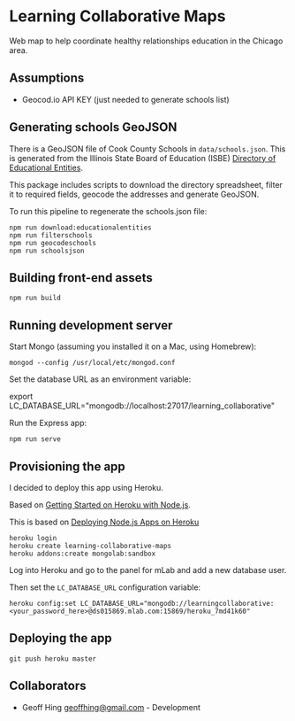 Learning Collaborative Maps
===========================

Web map to help coordinate healthy relationships education in the Chicago area.

Assumptions
-----------

* Geocod.io API KEY (just needed to generate schools list)

Generating schools GeoJSON
--------------------------

There is a GeoJSON file of Cook County Schools in `data/schools.json`.  This is generated from the Illinois State Board of Education (ISBE) [Directory of Educational Entities](http://www.isbe.net/research/htmls/directories.htm).

This package includes scripts to download the directory spreadsheet, filter it to required fields, geocode the addresses and generate GeoJSON.

To run this pipeline to regenerate the schools.json file:

    npm run download:educationalentities
    npm run filterschools
    npm run geocodeschools
    npm run schoolsjson


Building front-end assets
-------------------------

    npm run build

Running development server
--------------------------

Start Mongo (assuming you installed it on a Mac, using Homebrew):

    mongod --config /usr/local/etc/mongod.conf

Set the database URL as an environment variable:

   export LC_DATABASE_URL="mongodb://localhost:27017/learning_collaborative"

Run the Express app:

    npm run serve


Provisioning the app
--------------------

I decided to deploy this app using Heroku.

Based on [Getting Started on Heroku with Node.js](https://devcenter.heroku.com/articles/getting-started-with-nodejs).

This is based on [Deploying Node.js Apps on Heroku](https://devcenter.heroku.com/articles/deploying-nodejs)

    heroku login
    heroku create learning-collaborative-maps
    heroku addons:create mongolab:sandbox

Log into Heroku and go to the panel for mLab and add a new database user.

Then set the `LC_DATABASE_URL` configuration variable:

    heroku config:set LC_DATABASE_URL="mongodb://learningcollaborative:<your_password_here>@ds015869.mlab.com:15869/heroku_7md41k60"

Deploying the app
-----------------

    git push heroku master

Collaborators
-------------

* Geoff Hing <geoffhing@gmail.com> - Development
